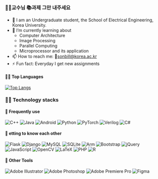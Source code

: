### 👨‍🏫교수님 📚과제 그만 내주세요

- 🔭 I am an Undergraduate student, the School of Electrical Engineering, Korea University.
- 🌱 I’m currently learning about
    * Computer Architecture
    * Image Processing
    * Parallel Computing
    * Microprocessor and its application
- 📫 How to reach me: 📧sonbill@korea.ac.kr
- ⚡ Fun fact: Everyday I get new assignments

#### 👨‍💻 Top Languages

[![Top Langs](https://github-readme-stats.vercel.app/api/top-langs/?username=BrawnyClover)](https://github.com/BrawnyClover/github-readme-stats)
   
### 👨‍💻 Technology stacks

#### 🔭 Frequently use


   ![C++](https://img.shields.io/badge/c++-%2300599C.svg?style=for-the-badge&logo=c%2B%2B&logoColor=white)
   ![Java](https://img.shields.io/badge/java-%23ED8B00.svg?style=for-the-badge&logo=java&logoColor=white) ![Android](https://img.shields.io/badge/Android-3DDC84?style=for-the-badge&logo=android&logoColor=white)
   ![Python](https://img.shields.io/badge/python-3670A0?style=for-the-badge&logo=python&logoColor=ffdd54)
   ![PyTorch](https://img.shields.io/badge/PyTorch-%23EE4C2C.svg?style=for-the-badge&logo=PyTorch&logoColor=white) 
   ![Verilog](https://img.shields.io/badge/Verilog-%2300599C.svg?style=for-the-badge&logo=V&logoColor=white)
   ![C#](https://img.shields.io/badge/c%23-%23239120.svg?style=for-the-badge&logo=c-sharp&logoColor=white) 

#### 🌱 etting to know each other

   ![Flask](https://img.shields.io/badge/flask-%23000.svg?style=for-the-badge&logo=flask&logoColor=white)
   ![Django](https://img.shields.io/badge/django-%23092E20.svg?style=for-the-badge&logo=django&logoColor=white)
   ![MySQL](https://img.shields.io/badge/mysql-%2300f.svg?style=for-the-badge&logo=mysql&logoColor=white)
   ![SQLite](https://img.shields.io/badge/sqlite-%2307405e.svg?style=for-the-badge&logo=sqlite&logoColor=white)
   ![Arm](https://img.shields.io/badge/arm-%23000.svg?style=for-the-badge&logo=arm&logoColor=white)
   ![Bootstrap](https://img.shields.io/badge/bootstrap-%23563D7C.svg?style=for-the-badge&logo=bootstrap&logoColor=white)
    ![jQuery](https://img.shields.io/badge/jquery-%230769AD.svg?style=for-the-badge&logo=jquery&logoColor=white)
    ![JavaScript](https://img.shields.io/badge/javascript-%23323330.svg?style=for-the-badge&logo=javascript&logoColor=%23F7DF1E)
    ![OpenCV](https://img.shields.io/badge/opencv-%23white.svg?style=for-the-badge&logo=opencv&logoColor=white)
   	![LaTeX](https://img.shields.io/badge/latex-%23008080.svg?style=for-the-badge&logo=latex&logoColor=white)
       ![PHP](https://img.shields.io/badge/php-%23777BB4.svg?style=for-the-badge&logo=php&logoColor=white)
       ![R](https://img.shields.io/badge/r-%23276DC3.svg?style=for-the-badge&logo=r&logoColor=white)
</div>

#### 👯 Other Tools
![Adobe Illustrator](https://img.shields.io/badge/adobe%20illustrator-%23FF9A00.svg?style=for-the-badge&logo=adobe%20illustrator&logoColor=white)
![Adobe Photoshop](https://img.shields.io/badge/adobe%20photoshop-%2331A8FF.svg?style=for-the-badge&logo=adobe%20photoshop&logoColor=white)
![Adobe Premiere Pro](https://img.shields.io/badge/Adobe%20Premiere%20Pro-9999FF.svg?style=for-the-badge&logo=Adobe%20Premiere%20Pro&logoColor=white)
![Figma](https://img.shields.io/badge/figma-%23F24E1E.svg?style=for-the-badge&logo=figma&logoColor=white)

   
<!--
**BrawnyClover/BrawnyClover** is a ✨ _special_ ✨ repository because its `README.md` (this file) appears on your GitHub profile.

Here are some ideas to get you started:

- 🔭 I’m currently working on ...
- 🌱 I’m currently learning ...
- 👯 I’m looking to collaborate on ...
- 🤔 I’m looking for help with ...
- 💬 Ask me about ...
- 📫 How to reach me: ...
- 😄 Pronouns: ...
- ⚡ Fun fact: ...
-->

